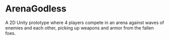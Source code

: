 # ArenaGodless
A 2D Unity prototype where 4 players compete in an arena against waves of enemies and each other, picking up weapons and armor from the fallen foes.
